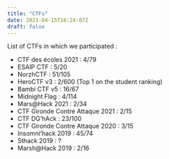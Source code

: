 ```yaml
---
title: "CTFs"
date: 2021-04-15T16:24:07Z
draft: false
---
```


List of CTFs in which we participated : 

- CTF des écoles 2021 : 4/79
- ESAIP CTF : 5/20
- NorzhCTF : 51/105
- HeroCTF v3 : 2/600 (Top 1 on the student ranking)
- Bambi CTF v5 : 16/67
- Midnight Flag : 4/114
- Mars@Hack 2021 : 2/34
- CTF Gironde Contre Attaque 2021 : 2/15
- CTF DG’hAck : 23/100
- CTF Gironde Contre Attaque 2020 : 3/15
- Insomni’hack 2019 : 45/74
- Sthack 2019 : ?
- Marsh@Hack 2019 : 2/16
